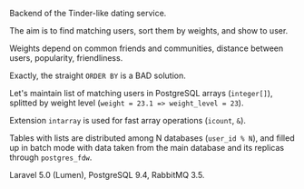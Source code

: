 Backend of the Tinder-like dating service.

The aim is to find matching users, sort them by weights, and show to user.

Weights depend on common friends and communities, distance between users, popularity, friendliness.

Exactly, the straight `ORDER BY` is a BAD solution.

Let's maintain list of matching users in PostgreSQL arrays (`integer[]`), splitted by weight level (`weight = 23.1 => weight_level = 23`).

Extension `intarray` is used for fast array operations (`icount`, `&`).

Tables with lists are distributed among N databases (`user_id % N`), and filled up in batch mode with data taken from the main database and its replicas through `postgres_fdw`.

Laravel 5.0 (Lumen), PostgreSQL 9.4, RabbitMQ 3.5.
